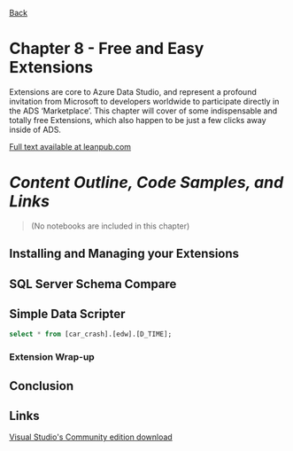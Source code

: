 [Back](../readme.md)

# Chapter 8 - Free and Easy Extensions
Extensions are core to Azure Data Studio, and represent a profound invitation from Microsoft to developers worldwide to participate directly in the ADS ‘Marketplace’. This chapter will cover of some indispensable and totally free Extensions, which also happen to be just a few clicks away inside of ADS.

[Full text available at leanpub.com](https://leanpub.com/hands-on-ads)

# ***Content Outline, Code Samples, and Links***

> (No notebooks are included in this chapter)

## Installing and Managing your Extensions

## SQL Server Schema Compare

## Simple Data Scripter

``` sql
select * from [car_crash].[edw].[D_TIME];
```

### Extension Wrap-up

## Conclusion

## Links

[Visual Studio's Community edition download](https://visualstudio.microsoft.com/vs/community/)
